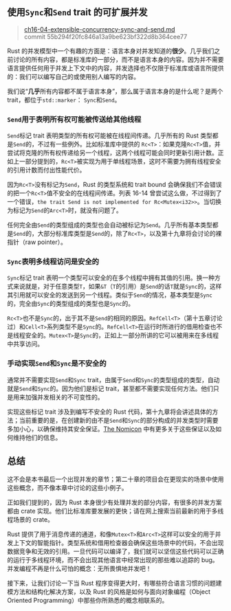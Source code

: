 ## 使用`Sync`和`Send` trait 的可扩展并发

> [ch16-04-extensible-concurrency-sync-and-send.md](https://github.com/rust-lang/book/blob/master/second-edition/src/ch16-04-extensible-concurrency-sync-and-send.md)
> <br>
> commit 55b294f20fc846a13a9be623bf322d8b364cee77

Rust 的并发模型中一个有趣的方面是：语言本身对并发知道的**很少**。几乎我们之前讨论的所有内容，都是标准库的一部分，而不是语言本身的内容。因为并不需要语言提供任何用于并发上下文中的内容，并发选择也不仅限于标准库或语言所提供的：我们可以编写自己的或使用别人编写的内容。

我们说“**几乎**所有内容都不属于语言本身”，那么属于语言本身的是什么呢？是两个 trait，都位于`std::marker`： `Sync`和`Send`。

### `Send`用于表明所有权可能被传送给其他线程

`Send`标记 trait 表明类型的所有权可能被在线程间传递。几乎所有的 Rust 类型都是`Send`的，不过有一些例外。比如标准库中提供的 `Rc<T>`：如果克隆`Rc<T>`值，并尝试将克隆的所有权传递给另一个线程，这两个线程可能会同时更新引用计数。正如上一部分提到的，`Rc<T>`被实现为用于单线程场景，这时不需要为拥有线程安全的引用计数而付出性能代价。

因为`Rc<T>`没有标记为`Send`，Rust 的类型系统和 trait bound 会确保我们不会错误的把一个`Rc<T>`值不安全的在线程间传递。列表 16-14 曾尝试这么做，不过得到了一个错误，`the trait Send is not implemented for Rc<Mutex<i32>>`。当切换为标记为`Send`的`Arc<T>`时，就没有问题了。

任何完全由`Send`的类型组成的类型也会自动被标记为`Send`。几乎所有基本类型都是`Send`的，大部分标准库类型是`Send`的，除了`Rc<T>`，以及第十九章将会讨论的裸指针（raw pointer）。

### `Sync`表明多线程访问是安全的

`Sync`标记 trait 表明一个类型可以安全的在多个线程中拥有其值的引用。换一种方式来说就是，对于任意类型`T`，如果`&T`（`T`的引用）是`Send`的话`T`就是`Sync`的，这样其引用就可以安全的发送到另一个线程。类似于`Send`的情况，基本类型是`Sync`的，完全由`Sync`的类型组成的类型也是`Sync`的。

`Rc<T>`也不是`Sync`的，出于其不是`Send`的相同的原因。`RefCell<T>`（第十五章讨论过）和`Cell<T>`系列类型不是`Sync`的。`RefCell<T>`在运行时所进行的借用检查也不是线程安全的。`Mutex<T>`是`Sync`的，正如上一部分所讲的它可以被用来在多线程中共享访问。

### 手动实现`Send`和`Sync`是不安全的

通常并不需要实现`Send`和`Sync` trait，由属于`Send`和`Sync`的类型组成的类型，自动就是`Send`和`Sync`的。因为他们是标记 trait，甚至都不需要实现任何方法。他们只是用来加强并发相关的不可变性的。

实现这些标记 trait 涉及到编写不安全的 Rust 代码，第十九章将会讲述具体的方法；当前重要的是，在创建新的由不是`Send`和`Sync`的部分构成的并发类型时需要多加小心，以确保维持其安全保证。[The Nomicon] 中有更多关于这些保证以及如何维持他们的信息。

[The Nomicon]: https://doc.rust-lang.org/stable/nomicon/vec.html

## 总结

这不会是本书最后一个出现并发的章节；第二十章的项目会在更现实的场景中使用这些概念，而不像本章中讨论的这些小例子。

正如我们提到的，因为 Rust 本身很少有处理并发的部分内容，有很多的并发方案都由 crate 实现。他们比标准库要发展的更快；请在网上搜索当前最新的用于多线程场景的 crate。

Rust 提供了用于消息传递的通道，和像`Mutex<T>`和`Arc<T>`这样可以安全的用于并发上下文的智能指针。类型系统和借用检查器会确保这些场景中的代码，不会出现数据竞争和无效的引用。一旦代码可以编译了，我们就可以坚信这些代码可以正确的运行于多线程环境，而不会出现其他语言中经常出现的那些难以追踪的 bug。并发编程不再是什么可怕的概念：无所畏惧地并发吧！

接下来，让我们讨论一下当 Rust 程序变得更大时，有哪些符合语言习惯的问题建模方法和结构化解决方案，以及 Rust 的风格是如何与面向对象编程（Object Oriented Programming）中那些你所熟悉的概念相联系的。